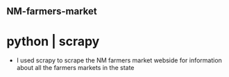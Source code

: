## NM-farmers-market

# python | scrapy

- I used scrapy to scrape the NM farmers market webside for information about all the farmers markets in the state
